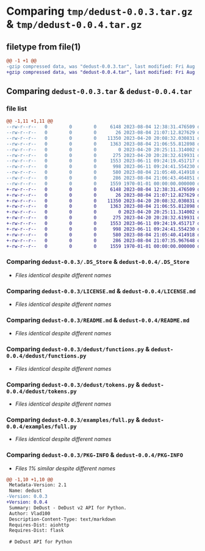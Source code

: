# Comparing `tmp/dedust-0.0.3.tar.gz` & `tmp/dedust-0.0.4.tar.gz`

## filetype from file(1)

```diff
@@ -1 +1 @@
-gzip compressed data, was "dedust-0.0.3.tar", last modified: Fri Aug  4 21:07:15 2023, max compression
+gzip compressed data, was "dedust-0.0.4.tar", last modified: Fri Aug  4 21:07:38 2023, max compression
```

## Comparing `dedust-0.0.3.tar` & `dedust-0.0.4.tar`

### file list

```diff
@@ -1,11 +1,11 @@
--rw-r--r--   0        0        0     6148 2023-08-04 12:38:31.476509 dedust-0.0.3/.DS_Store
--rw-r--r--   0        0        0       26 2023-08-04 21:07:12.827629 dedust-0.0.3/.gitignore
--rw-r--r--   0        0        0    11350 2023-04-20 20:08:32.030831 dedust-0.0.3/LICENSE.md
--rw-r--r--   0        0        0     1363 2023-08-04 21:06:55.812898 dedust-0.0.3/README.md
--rw-r--r--   0        0        0        0 2023-04-20 20:25:11.314002 dedust-0.0.3/dedust/__init__.py
--rw-r--r--   0        0        0      275 2023-04-20 20:28:32.619931 dedust-0.0.3/dedust/api.py
--rw-r--r--   0        0        0     1553 2023-06-11 09:24:19.451717 dedust-0.0.3/dedust/functions.py
--rw-r--r--   0        0        0      998 2023-06-11 09:24:41.554230 dedust-0.0.3/dedust/tokens.py
--rw-r--r--   0        0        0      580 2023-08-04 21:05:40.414918 dedust-0.0.3/examples/full.py
--rw-r--r--   0        0        0      286 2023-08-04 21:06:43.464851 dedust-0.0.3/pyproject.toml
--rw-r--r--   0        0        0     1559 1970-01-01 00:00:00.000000 dedust-0.0.3/PKG-INFO
+-rw-r--r--   0        0        0     6148 2023-08-04 12:38:31.476509 dedust-0.0.4/.DS_Store
+-rw-r--r--   0        0        0       26 2023-08-04 21:07:12.827629 dedust-0.0.4/.gitignore
+-rw-r--r--   0        0        0    11350 2023-04-20 20:08:32.030831 dedust-0.0.4/LICENSE.md
+-rw-r--r--   0        0        0     1363 2023-08-04 21:06:55.812898 dedust-0.0.4/README.md
+-rw-r--r--   0        0        0        0 2023-04-20 20:25:11.314002 dedust-0.0.4/dedust/__init__.py
+-rw-r--r--   0        0        0      275 2023-04-20 20:28:32.619931 dedust-0.0.4/dedust/api.py
+-rw-r--r--   0        0        0     1553 2023-06-11 09:24:19.451717 dedust-0.0.4/dedust/functions.py
+-rw-r--r--   0        0        0      998 2023-06-11 09:24:41.554230 dedust-0.0.4/dedust/tokens.py
+-rw-r--r--   0        0        0      580 2023-08-04 21:05:40.414918 dedust-0.0.4/examples/full.py
+-rw-r--r--   0        0        0      286 2023-08-04 21:07:35.967648 dedust-0.0.4/pyproject.toml
+-rw-r--r--   0        0        0     1559 1970-01-01 00:00:00.000000 dedust-0.0.4/PKG-INFO
```

### Comparing `dedust-0.0.3/.DS_Store` & `dedust-0.0.4/.DS_Store`

 * *Files identical despite different names*

### Comparing `dedust-0.0.3/LICENSE.md` & `dedust-0.0.4/LICENSE.md`

 * *Files identical despite different names*

### Comparing `dedust-0.0.3/README.md` & `dedust-0.0.4/README.md`

 * *Files identical despite different names*

### Comparing `dedust-0.0.3/dedust/functions.py` & `dedust-0.0.4/dedust/functions.py`

 * *Files identical despite different names*

### Comparing `dedust-0.0.3/dedust/tokens.py` & `dedust-0.0.4/dedust/tokens.py`

 * *Files identical despite different names*

### Comparing `dedust-0.0.3/examples/full.py` & `dedust-0.0.4/examples/full.py`

 * *Files identical despite different names*

### Comparing `dedust-0.0.3/PKG-INFO` & `dedust-0.0.4/PKG-INFO`

 * *Files 1% similar despite different names*

```diff
@@ -1,10 +1,10 @@
 Metadata-Version: 2.1
 Name: dedust
-Version: 0.0.3
+Version: 0.0.4
 Summary: DeDust - DeDust v2 API for Python.
 Author: Vlad100
 Description-Content-Type: text/markdown
 Requires-Dist: aiohttp
 Requires-Dist: flask
 
 # DeDust API for Python
```

